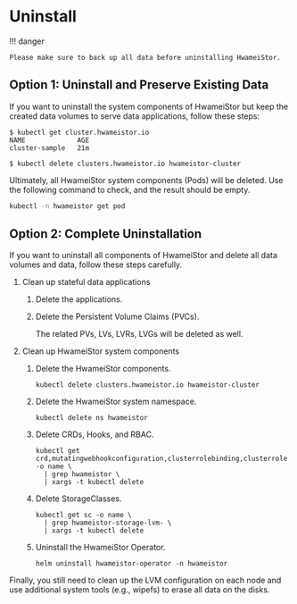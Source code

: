 # Uninstall

!!! danger

    Please make sure to back up all data before uninstalling HwameiStor.

## Option 1: Uninstall and Preserve Existing Data

If you want to uninstall the system components of HwameiStor but keep the created data volumes to serve data applications, follow these steps:

```console
$ kubectl get cluster.hwameistor.io
NAME             AGE
cluster-sample   21m

$ kubectl delete clusters.hwameistor.io hwameistor-cluster
```

Ultimately, all HwameiStor system components (Pods) will be deleted. Use the following command to check, and the result should be empty.

```sh
kubectl -n hwameistor get pod
```

## Option 2: Complete Uninstallation

If you want to uninstall all components of HwameiStor and delete all data volumes
and data, follow these steps carefully.

1. Clean up stateful data applications

    1. Delete the applications.

    2. Delete the Persistent Volume Claims (PVCs).

        The related PVs, LVs, LVRs, LVGs will be deleted as well.

2. Clean up HwameiStor system components

    1. Delete the HwameiStor components.

        ```shell
        kubectl delete clusters.hwameistor.io hwameistor-cluster
        ```

    2. Delete the HwameiStor system namespace.

        ```shell
        kubectl delete ns hwameistor
        ```

    3. Delete CRDs, Hooks, and RBAC.

        ```shell
        kubectl get crd,mutatingwebhookconfiguration,clusterrolebinding,clusterrole -o name \
          | grep hwameistor \
          | xargs -t kubectl delete
        ```

    4. Delete StorageClasses.

        ```shell
        kubectl get sc -o name \
          | grep hwameistor-storage-lvm- \
          | xargs -t kubectl delete
        ```

    5. Uninstall the HwameiStor Operator.

        ```shell
        helm uninstall hwameistor-operator -n hwameistor
        ```

Finally, you still need to clean up the LVM configuration on each node and use
additional system tools (e.g., wipefs) to erase all data on the disks.
